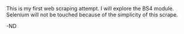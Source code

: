 This is my first web scraping attempt. I will explore the BS4 module. Selenium will not be touched because of the simplicity of this scrape.

-ND
